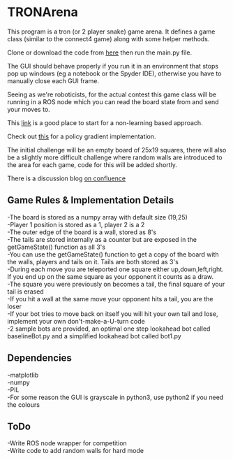 # TRONArena
This program is a tron (or 2 player snake) game arena. It defines a game class (similar to the connect4 game) along with some helper methods. 

Clone or download the code from [here](https://github.com/jaspereb/tronArena/releases/latest) then run the main.py file.

The GUI should behave properly if you run it in an environment that stops pop up windows (eg a notebook or the Spyder IDE), otherwise you have to manually close each GUI frame. 

Seeing as we're roboticists, for the actual contest this game class will be running in a ROS node which you can read the board state from and send your moves to.  

This [link](https://www.a1k0n.net/2010/03/04/google-ai-postmortem.html) is a good place to start for a non-learning based approach.  

Check out [this](http://karpathy.github.io/2016/05/31/rl/) for a policy gradient implementation.  

The initial challenge will be an empty board of 25x19 squares, there will also be a slightly more difficult challenge where random walls are introduced to the area for each game, code for this will be added shortly.  

There is a discussion blog [on confluence](https://confluence.acfr.usyd.edu.au/pages/viewrecentblogposts.action?key=SOCL&src=sidebar)

## Game Rules & Implementation Details
-The board is stored as a numpy array with default size (19,25)  
-Player 1 position is stored as a 1, player 2 is a 2  
-The outer edge of the board is a wall, stored as 8's  
-The tails are stored internally as a counter but are exposed in the getGameState() function as all 3's  
-You can use the getGameState() function to get a copy of the board with the walls, players and tails on it. Tails are both stored as 3's  
-During each move you are teleported one square either up,down,left,right. If you end up on the same square as your opponent it counts as a draw.  
-The square you were previously on becomes a tail, the final square of your tail is erased  
-If you hit a wall at the same move your opponent hits a tail, you are the loser  
-If your bot tries to move back on itself you will hit your own tail and lose, implement your own don't-make-a-U-turn code  
-2 sample bots are provided, an optimal one step lookahead bot called baselineBot.py and a simplified lookahead bot called bot1.py  

## Dependencies
-matplotlib  
-numpy  
-PIL  
-For some reason the GUI is grayscale in python3, use python2 if you need the colours

## ToDo
-Write ROS node wrapper for competition  
-Write code to add random walls for hard mode

